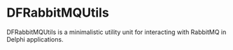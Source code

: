 # DFRabbitMQUtils
DFRabbitMQUtils is a minimalistic utility unit for interacting with RabbitMQ in Delphi applications.
